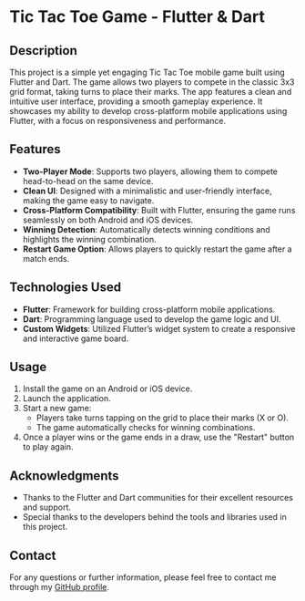 # Tic Tac Toe Game - Flutter & Dart

## Description

This project is a simple yet engaging Tic Tac Toe mobile game built using Flutter and Dart. The game allows two players to compete in the classic 3x3 grid format, taking turns to place their marks. The app features a clean and intuitive user interface, providing a smooth gameplay experience. It showcases my ability to develop cross-platform mobile applications using Flutter, with a focus on responsiveness and performance.

## Features

- **Two-Player Mode**: Supports two players, allowing them to compete head-to-head on the same device.
- **Clean UI**: Designed with a minimalistic and user-friendly interface, making the game easy to navigate.
- **Cross-Platform Compatibility**: Built with Flutter, ensuring the game runs seamlessly on both Android and iOS devices.
- **Winning Detection**: Automatically detects winning conditions and highlights the winning combination.
- **Restart Game Option**: Allows players to quickly restart the game after a match ends.

## Technologies Used

- **Flutter**: Framework for building cross-platform mobile applications.
- **Dart**: Programming language used to develop the game logic and UI.
- **Custom Widgets**: Utilized Flutter’s widget system to create a responsive and interactive game board.

## Usage

1. Install the game on an Android or iOS device.
2. Launch the application.
3. Start a new game:
   - Players take turns tapping on the grid to place their marks (X or O).
   - The game automatically checks for winning combinations.
4. Once a player wins or the game ends in a draw, use the "Restart" button to play again.

## Acknowledgments

- Thanks to the Flutter and Dart communities for their excellent resources and support.
- Special thanks to the developers behind the tools and libraries used in this project.

## Contact

For any questions or further information, please feel free to contact me through my [GitHub profile](https://github.com/MuhammadSohaib-240).
